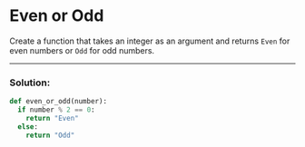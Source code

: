 # Even or Odd

Create a function that takes an integer as an argument and returns `Even` for even numbers or `Odd` for odd numbers.

---

### Solution:

```python
def even_or_odd(number):
  if number % 2 == 0:
    return "Even"
  else:
    return "Odd"
```
